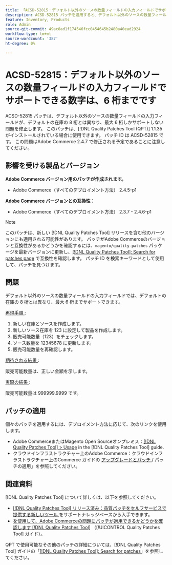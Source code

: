 ```yaml
---
title: 「ACSD-52815：デフォルト以外のソースの数量フィールドの入力フィールドでサポートできるのは、最大 6 桁です」
description: ACSD-52815 パッチを適用すると、デフォルト以外のソースの数量フィールドの入力フィールドが、デフォルトの在庫の 8 桁とは異なり、最大 6 桁しかサポートしないAdobe Commerceのパフォーマンスの問題を修正できます。
feature: Inventory, Products
role: Admin
source-git-commit: 49ac8ad1f174546fcc0454645b2480a40ead2924
workflow-type: tm+mt
source-wordcount: '387'
ht-degree: 0%

---
```


# ACSD-52815：デフォルト以外のソースの数量フィールドの入力フィールドでサポートできる数字は、6 桁までです

ACSD-52815 パッチは、デフォルト以外のソースの数量フィールドの入力フィールドが、デフォルトの在庫の 8 桁とは異なり、最大 6 桁しかサポートしない問題を修正します。 このパッチは、[!DNL Quality Patches Tool (QPT)] 1.1.35 がインストールされている場合に使用できます。 パッチ ID は ACSD-52815 です。 この問題はAdobe Commerce 2.4.7 で修正される予定であることに注意してください。

## 影響を受ける製品とバージョン

**Adobe Commerce バージョン用のパッチが作成されます。**

* Adobe Commerce（すべてのデプロイメント方法） 2.4.5-p1

**Adobe Commerce バージョンとの互換性：**

* Adobe Commerce（すべてのデプロイメント方法） 2.3.7 - 2.4.6-p1

>[!NOTE]
>
>このパッチは、新しい [!DNL Quality Patches Tool] リリースを含む他のバージョンにも適用される可能性があります。 パッチがAdobe Commerceのバージョンと互換性があるかどうかを確認するには、`magento/quality-patches` パッケージを最新バージョンに更新し、[[!DNL Quality Patches Tool]: Search for patches page](https://experienceleague.adobe.com/tools/commerce-quality-patches/index.html) で互換性を確認します。 パッチ ID を検索キーワードとして使用して、パッチを見つけます。

## 問題

デフォルト以外のソースの数量フィールドの入力フィールドでは、デフォルトの在庫の 8 桁とは異なり、最大 6 桁までサポートできます。

<u> 再現手順 </u>:

1. 新しい在庫とソースを作成します。
1. 新しいソース在庫を 123 に設定して製品を作成します。
1. 販売可能数量（123）をチェックします。
1. ソース数量を 12345678 に更新します。
1. 販売可能数量を再確認します。

<u> 期待される結果 </u>:

販売可能数量は、正しい金額を示します。

<u> 実際の結果 </u>:

販売可能数量は 999999.9999 です。

## パッチの適用

個々のパッチを適用するには、デプロイメント方法に応じて、次のリンクを使用します。

* Adobe CommerceまたはMagento Open Sourceオンプレミス：[[!DNL Quality Patches Tool] > Usage](https://experienceleague.adobe.com/docs/commerce-operations/tools/quality-patches-tool/usage.html) in the [!DNL Quality Patches Tool] guide.
* クラウドインフラストラクチャー上のAdobe Commerce：クラウドインフラストラクチャー上のCommerce ガイドの [ アップグレードとパッチ ](https://experienceleague.adobe.com/docs/commerce-cloud-service/user-guide/develop/upgrade/apply-patches.html)/ パッチの適用」を参照してください。

## 関連資料

[!DNL Quality Patches Tool] について詳しくは、以下を参照してください。

* [[!DNL Quality Patches Tool]  リリース済み：品質パッチをセルフサービスで提供する新しいツール ](https://experienceleague.adobe.com/en/docs/commerce-knowledge-base/kb/announcements/commerce-announcements/magento-quality-patches-released-new-tool-to-self-serve-quality-patches) をサポートナレッジベースから入手できます。
* [ を使用して、Adobe Commerceの問題にパッチが適用できるかどうかを確認します  [!DNL Quality Patches Tool]](/help/tools/quality-patches-tool/patches-available-in-qpt/check-patch-for-magento-issue-with-magento-quality-patches.md) （[!UICONTROL Quality Patches Tool] ガイド）。


QPT で使用可能なその他のパッチの詳細については、[!DNL Quality Patches Tool] ガイドの「[[!DNL Quality Patches Tool]: Search for patches](https://experienceleague.adobe.com/tools/commerce-quality-patches/index.html)」を参照してください。
